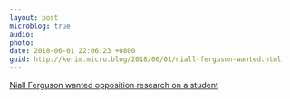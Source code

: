 ```yaml
---
layout: post
microblog: true
audio: 
photo: 
date: 2018-06-01 22:06:23 +0800
guid: http://kerim.micro.blog/2018/06/01/niall-ferguson-wanted.html
---
```

[Niall Ferguson wanted opposition research on a student](https://newrepublic.com/minutes/148653/historian-niall-ferguson-collected-opposition-research-stanford-student)

